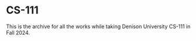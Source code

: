 # CS-111

This is the archive for all the works while taking Denison University CS-111 in Fall 2024.
